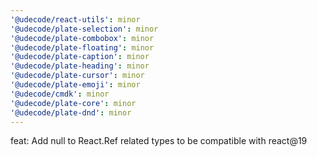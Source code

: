 ```yaml
---
'@udecode/react-utils': minor
'@udecode/plate-selection': minor
'@udecode/plate-combobox': minor
'@udecode/plate-floating': minor
'@udecode/plate-caption': minor
'@udecode/plate-heading': minor
'@udecode/plate-cursor': minor
'@udecode/plate-emoji': minor
'@udecode/cmdk': minor
'@udecode/plate-core': minor
'@udecode/plate-dnd': minor
---
```


feat: Add null to React.Ref related types to be compatible with react@19
